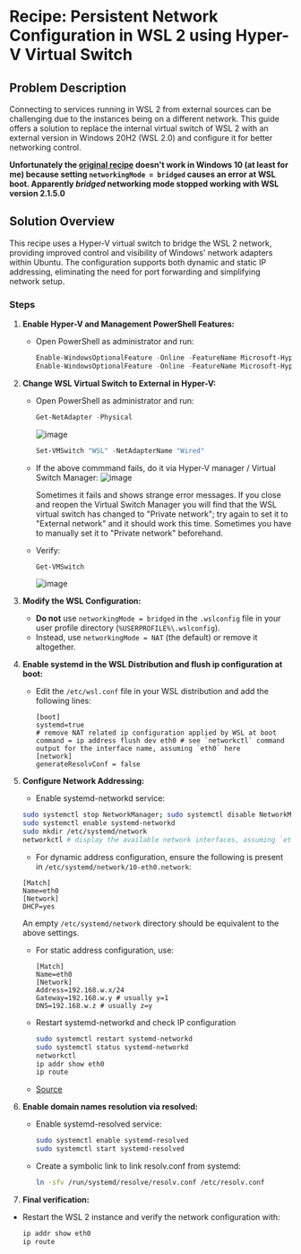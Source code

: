 # Recipe: Persistent Network Configuration in WSL 2 using Hyper-V Virtual Switch

## Problem Description
Connecting to services running in WSL 2 from external sources can be challenging due to the instances being on a different network. This guide offers a solution to replace the internal virtual switch of WSL 2 with an external version in Windows 20H2 (WSL 2.0) and configure it for better networking control.

**Unfortunately the [original recipe](https://github.com/Unsigned-Char/WSL2HyperVSwitch) doesn't work in Windows 10 (at least for me) because setting `networkingMode = bridged` causes an error at WSL boot.
Apparently _bridged_ networking mode stopped working with WSL version 2.1.5.0**

## Solution Overview
This recipe uses a Hyper-V virtual switch to bridge the WSL 2 network, providing improved control and visibility of Windows' network adapters within Ubuntu. The configuration supports both dynamic and static IP addressing, eliminating the need for port forwarding and simplifying network setup.

### Steps
1. **Enable Hyper-V and Management PowerShell Features:**
   - Open PowerShell as administrator and run:
     ```powershell
     Enable-WindowsOptionalFeature -Online -FeatureName Microsoft-Hyper-V
     Enable-WindowsOptionalFeature -Online -FeatureName Microsoft-Hyper-V-Management-PowerShell
     ```

3. **Change WSL Virtual Switch to External in Hyper-V:**
   - Open PowerShell as administrator and run:
     ```powershell
     Get-NetAdapter -Physical
     ```
     ![image](https://github.com/colemar/Win10WSL2UbuntuExternalIP/assets/3066000/187557fe-d05b-4079-a59a-76b0ee05412a)
     ```powershell
     Set-VMSwitch "WSL" -NetAdapterName "Wired"
     ```
   - If the above commmand fails, do it via Hyper-V manager / Virtual Switch Manager:
     ![image](https://github.com/colemar/Win10WSL2UbuntuExternalIP/assets/3066000/f7a14b1b-5214-4e78-aa34-eb16a80ae66a)
     
     Sometimes it fails and shows strange error messages. If you close and reopen the Virtual Switch Manager you will find that the WSL virtual switch has changed to "Private network"; try again to set it to "External network" and it should work this time. Sometimes you have to manually set it to "Private network" beforehand.
   - Verify:
     ```powershell
     Get-VMSwitch
     ```
     ![image](https://github.com/colemar/Win10WSL2UbuntuExternalIP/assets/3066000/0d8d92b2-52bd-4e08-bb0b-0f27dafe99ab)


5. **Modify the WSL Configuration:**
   - **Do not** use `networkingMode = bridged` in the `.wslconfig` file in your user profile directory (`%USERPROFILE%\.wslconfig`).
   - Instead, use `networkingMode = NAT` (the default) or remove it altogether.

6. **Enable systemd in the WSL Distribution and flush ip configuration at boot:**
   - Edit the `/etc/wsl.conf` file in your WSL distribution and add the following lines:
     ```plaintext
     [boot]
     systemd=true
     # remove NAT related ip configuration applied by WSL at boot
     command = ip address flush dev eth0 # see `networkctl` command output for the interface name, assuming `eth0` here
     [network]
     generateResolvConf = false
     ```

7. **Configure Network Addressing:**
     - Enable systemd-networkd service:
     ```bash
     sudo systemctl stop NetworkManager; sudo systemctl disable NetworkManager # in case NetworkManager service is present and enabled
     sudo systemctl enable systemd-networkd
     sudo mkdir /etc/systemd/network
     networkctl # display the available network interfaces, assuming `eth0` here
     ```
     - For dynamic address configuration, ensure the following is present in `/etc/systemd/network/10-eth0.network`:
     ```plaintext
     [Match]
     Name=eth0
     [Network]
     DHCP=yes
     ```
     An empty `/etc/systemd/network` directory should be equivalent to the above settings.
   - For static address configuration, use:
     ```plaintext
     [Match]
     Name=eth0
     [Network]
     Address=192.168.w.x/24
     Gateway=192.168.w.y # usually y=1
     DNS=192.168.w.z # usually z=y
     ```
   - Restart systemd-networkd and check IP configuration
     ```bash
     sudo systemctl restart systemd-networkd
     sudo systemctl status systemd-networkd
     networkctl
     ip addr show eth0
     ip route
     ```
   - [Source](https://linux.fernandocejas.com/docs/how-to/switch-from-network-manager-to-systemd-networkd)

8. **Enable domain names resolution via resolved:**
   - Enable systemd-resolved service:
     ```bash
     sudo systemctl enable systemd-resolved
     sudo systemctl start systemd-resolved
     ```
   - Create a symbolic link to link resolv.conf from systemd:
     ```bash
     ln -sfv /run/systemd/resolve/resolv.conf /etc/resolv.conf
     ```

10. **Final verification:**
   - Restart the WSL 2 instance and verify the network configuration with:
     ```bash
     ip addr show eth0
     ip route
     ```

